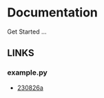 # Documentation

Get Started  ...

## LINKS

### example.py

- [230826a](https://github.com/eugen-hoppe/pattern/blob/25e7df01c6fe158a11ef6375ec9ef2c8ee165cca/v3/casepat/example.py)
